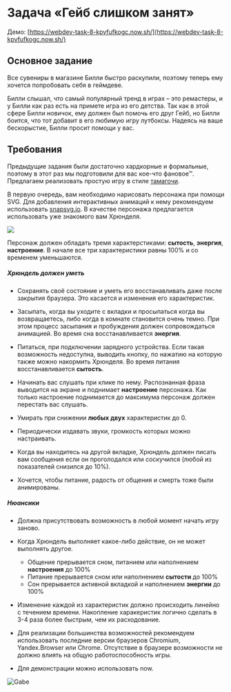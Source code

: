 # Задача «Гейб слишком занят»

Демо: [https://webdev-task-8-kpvfufkogc.now.sh/](https://webdev-task-8-kpvfufkogc.now.sh/)

## Основное задание

Все сувениры в магазине Билли быстро раскупили, поэтому теперь ему хочется попробовать себя в геймдеве.

Билли слышал, что самый популярный тренд в играх – это ремастеры, и у Билли как раз есть на примете игра из его детства.
Так как в этой сфере Билли новичок, ему должен был помочь его друг Гейб, но Билли боится, что тот добавит в его любимую игру лутбоксы. Надеясь на ваше бескорыстие, Билли просит помощи у вас.

## Требования

Предыдущие задания были достаточно хардкорные и формальные, поэтому в этот раз мы подготовили
для вас кое-что фановое™. Предлагаем реализовать простую игру в стиле [тамагочи](https://ru.wikipedia.org/wiki/%D0%A2%D0%B0%D0%BC%D0%B0%D0%B3%D0%BE%D1%87%D0%B8).

В первую очередь, вам необходимо нарисовать персонажа при помощи SVG.
Для добавления интерактивных анимаций к нему рекомендуем использовать
[snapsvg.io](http://snapsvg.io/).
В качестве персонажа предлагается использовать уже знакомого вам Хрюнделя.

![](https://cloud.githubusercontent.com/assets/4534405/14706865/b8d57320-07da-11e6-9205-8dc4e838b8de.png)

Персонаж должен обладать тремя характерстиками: **сытость**, **энергия**, **настроение**.
В начале все три характеристики равны 100% и со временем уменьшаются.

##### Хрюндель должен уметь

- Сохранять своё состояние и уметь его восстанавливать
  даже после закрытия браузера. Это касается и изменения его характеристик.

- Засыпать, когда вы уходите с вкладки и просыпаться когда вы возвращаетесь,
  либо когда в комнате становится очень темно.
  При этом процесс засыпания и пробуждения должен сопровождаться анимацией.
  Во время сна восстанавливается **энергия**.

- Питаться, при подключении зарядного устройства. Если такая возможность недоступна,
  выводить кнопку, по нажатию на которую также можно накормить Хрюнделя.
  Во время питания восстанавливается **сытость**.

- Начинать вас слушать при клике по нему. Распознанная фраза выводится на экране
  и поднимает **настроение** персонажа. Как только настроение поднимается до максимума
  персонаж должен перестать вас слушать.

- Умирать при снижении **любых двух** характеристик до 0.

- Периодически издавать звуки, громкость которых можно настраивать.

- Когда вы находитесь на другой вкладке, Хрюндель должен писать вам сообщения
  если он проголодался или соскучился (любой из показателей снизился до 10%).

- Хочется, чтобы питание, радость от общения и смерть тоже были анимированы.

##### Нюансики

- Должна присутствовать возможность в любой момент начать игру заново.

- Когда Хрюндель выполняет какое-либо действие, он не может выполнять другое.
  - Общение прерывается сном, питанием или наполнением **настроения** до 100%
  - Питание прерывается сном или наполнением **сытости** до 100%
  - Сон прерывается активной вкладкой и наполнением **энергии** до 100%

- Изменение каждой из характеристик должно происходить линейно с течением времени.
  Накопление харакеристик логично сделать в 3-4 раза более быстрым, чем их расходование.

- Для реализации большинства возможностей рекомендуем использовать последние версии
  браузеров Chromium, Yandex.Browser или Chrome. Отсутствие в браузере возможности
  не должно влиять на общую работоспособность игры.

- Для демонстрации можно использовать now.

![Gabe](https://user-images.githubusercontent.com/8963033/39253521-8183d8ec-48c1-11e8-9b58-664f0f126078.png)

